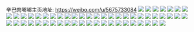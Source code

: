 辛巴肉嘟嘟主页地址: https://weibo.com/u/5675733084 
![](https://wx4.sinaimg.cn/mw2000/006c6Ns0gy1h7za3zroscj30ue0ymdqz.jpg) 
![](https://wx4.sinaimg.cn/mw2000/006c6Ns0gy1h7za3uyidpj32bj35shdu.jpg) 
![](https://wx4.sinaimg.cn/mw2000/006c6Ns0gy1h7za3w41tgj31aj0zetpj.jpg) 
![](https://wx4.sinaimg.cn/mw2000/006c6Ns0gy1h7za3yyuu3j30wi17cqkc.jpg) 
![](https://wx4.sinaimg.cn/mw2000/006c6Ns0gy1h7za3xjpnhj32c0340b2c.jpg) 
![](https://wx4.sinaimg.cn/mw2000/006c6Ns0gy1h7za40pqrhj32by2v8e82.jpg) 
![](https://wx4.sinaimg.cn/mw2000/006c6Ns0gy1h7za41aqgyj30m10qc43u.jpg) 
![](https://wx4.sinaimg.cn/mw2000/006c6Ns0gy1h7cwxic4cmj33402c0qv5.jpg) 
![](https://wx4.sinaimg.cn/mw2000/006c6Ns0gy1h7cwxfajosj31yg2d51ky.jpg) 
![](https://wx4.sinaimg.cn/mw2000/006c6Ns0gy1h7cwxjilfwj32c0340hdu.jpg) 
![](https://wx4.sinaimg.cn/mw2000/006c6Ns0gy1h7cwxljh3jj32c0340kjn.jpg) 
![](https://wx4.sinaimg.cn/mw2000/006c6Ns0gy1h7cwxhbd0nj32b92u3x6q.jpg) 
![](https://wx4.sinaimg.cn/mw2000/006c6Ns0gy1h7cwxmugnbj32c0340npd.jpg) 
![](https://wx4.sinaimg.cn/mw2000/006c6Ns0gy1h7cwxk8vu8j31g71l0aka.jpg) 
![](https://wx4.sinaimg.cn/mw2000/006c6Ns0gy1h7cwxnri0cj31d516on7a.jpg) 
![](https://wx4.sinaimg.cn/mw2000/006c6Ns0gy1h77837m35hj30lc0sg79n.jpg) 
![](https://wx4.sinaimg.cn/mw2000/006c6Ns0gy1h7782v7gzej30u010wwl3.jpg) 
![](https://wx4.sinaimg.cn/mw2000/006c6Ns0gy1h7782x8mkaj30lc0sgq62.jpg) 
![](https://wx4.sinaimg.cn/mw2000/006c6Ns0gy1h778343dxgj30u0140aop.jpg) 
![](https://wx4.sinaimg.cn/mw2000/006c6Ns0gy1h77835s5xcj30xj0u0adm.jpg) 
![](https://wx4.sinaimg.cn/mw2000/006c6Ns0gy1h7783rb901j30u0140k2f.jpg) 
![](https://wx4.sinaimg.cn/mw2000/006c6Ns0gy1h7782zhpw8j30uf0u0dmz.jpg) 
![](https://wx4.sinaimg.cn/mw2000/006c6Ns0ly1h6ts15td4bj30be0g40ud.jpg) 
![](https://wx4.sinaimg.cn/mw2000/006c6Ns0gy1h6gz5t154mj30lc0q8dge.jpg) 
![](https://wx4.sinaimg.cn/mw2000/006c6Ns0gy1h6gz5x5mz6j30lc0sgdgl.jpg) 
![](https://wx4.sinaimg.cn/mw2000/006c6Ns0gy1h6gz5sgd1mj30lc0sgt94.jpg) 
![](https://wx4.sinaimg.cn/mw2000/006c6Ns0gy1h6g8reggaoj32ps1j0acd.jpg) 
![](https://wx4.sinaimg.cn/mw2000/006c6Ns0gy1h6g8rititoj335s2dc79v.jpg) 
![](https://wx4.sinaimg.cn/mw2000/006c6Ns0gy1h6g8rf9nn5j32ps1j00yx.jpg) 
![](https://wx4.sinaimg.cn/mw2000/006c6Ns0gy1h6g8rhojjrj33402c0nef.jpg) 
![](https://wx4.sinaimg.cn/mw2000/006c6Ns0gy1h6g8rjdwyjj32yo1o01kx.jpg) 
![](https://wx4.sinaimg.cn/mw2000/006c6Ns0gy1h6g8rk1ob3j32402tcki4.jpg) 
![](https://wx4.sinaimg.cn/mw2000/006c6Ns0gy1h6g8rm4181j31jk112x10.jpg) 
![](https://wx4.sinaimg.cn/mw2000/006c6Ns0gy1h6439bpf01j30lc0p9t9d.jpg) 
![](https://wx4.sinaimg.cn/mw2000/006c6Ns0gy1h643cy6s5dj30tu0xkae8.jpg) 
![](https://wx4.sinaimg.cn/mw2000/006c6Ns0gy1h64394j8z6j30sg0sgwge.jpg) 
![](https://wx4.sinaimg.cn/mw2000/006c6Ns0gy1h643957mzzj30l00qfabc.jpg) 
![](https://wx4.sinaimg.cn/mw2000/006c6Ns0gy1h5pph8eaxwj32c03407wj.jpg) 
![](https://wx4.sinaimg.cn/mw2000/006c6Ns0gy1h5pphektwej30u0140jt6.jpg) 
![](https://wx4.sinaimg.cn/mw2000/006c6Ns0gy1h5kcnx0eauj32r529jnpe.jpg) 
![](https://wx4.sinaimg.cn/mw2000/006c6Ns0gy1h5jizhh75tj31hc0u0jzd.jpg) 
![](https://wx4.sinaimg.cn/mw2000/006c6Ns0gy1h5jizn6jwoj31hc0u0guw.jpg) 
![](https://wx4.sinaimg.cn/mw2000/006c6Ns0gy1h5g2kl9j82j31hc0u0q8u.jpg) 
![](https://wx4.sinaimg.cn/mw2000/006c6Ns0gy1h4z62q5zv7j32c0375b2b.jpg) 
![](https://wx4.sinaimg.cn/mw2000/006c6Ns0gy1h4z62xee80j30n00uoqco.jpg) 
![](https://wx4.sinaimg.cn/mw2000/006c6Ns0ly1h4rsbcox29j32c0340e81.jpg) 
![](https://wx4.sinaimg.cn/mw2000/006c6Ns0ly1h4rsb613o0j32ds1sc7p9.jpg) 
![](https://wx4.sinaimg.cn/mw2000/006c6Ns0gy1h4r7khiopoj30n00n0dhs.jpg) 
![](https://wx4.sinaimg.cn/mw2000/006c6Ns0gy1h4r7jqvdioj30u01400wf.jpg) 
![](https://wx4.sinaimg.cn/mw2000/006c6Ns0gy1h4r83u0h8rj30u01400xg.jpg) 
![](https://wx4.sinaimg.cn/mw2000/006c6Ns0gy1h4qb12arj6j30n00n0n14.jpg) 
![](https://wx4.sinaimg.cn/mw2000/006c6Ns0gy1h4qb12rzy8j30n00n0mzy.jpg) 
![](https://wx4.sinaimg.cn/mw2000/006c6Ns0gy1h4g9ic8gcuj30qr1bkqbw.jpg) 
![](https://wx4.sinaimg.cn/mw2000/006c6Ns0gy1h4g21ashbtj30n00ssgpw.jpg) 
